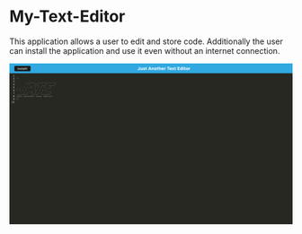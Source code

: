 # My-Text-Editor

This application allows a user to edit and store code. Additionally the user can install the application and use it even without an internet connection.

<img src="./screenshot.png">

